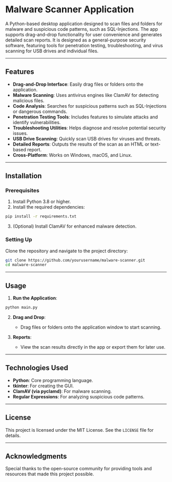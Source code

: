 # Malware Scanner Application

A Python-based desktop application designed to scan files and folders for malware and suspicious code patterns, such as SQL-Injections. The app supports drag-and-drop functionality for user convenience and generates detailed scan reports. It is designed as a general-purpose security software, featuring tools for penetration testing, troubleshooting, and virus scanning for USB drives and individual files.

---

## Features

- **Drag-and-Drop Interface**: Easily drag files or folders onto the application.
- **Malware Scanning**: Uses antivirus engines like ClamAV for detecting malicious files.
- **Code Analysis**: Searches for suspicious patterns such as SQL-Injections or dangerous commands.
- **Penetration Testing Tools**: Includes features to simulate attacks and identify vulnerabilities.
- **Troubleshooting Utilities**: Helps diagnose and resolve potential security issues.
- **USB Drive Scanning**: Quickly scan USB drives for viruses and threats.
- **Detailed Reports**: Outputs the results of the scan as an HTML or text-based report.
- **Cross-Platform**: Works on Windows, macOS, and Linux.

---

## Installation

### Prerequisites

1. Install Python 3.8 or higher.
2. Install the required dependencies:

```bash
pip install -r requirements.txt
```

3. (Optional) Install ClamAV for enhanced malware detection.

### Setting Up

Clone the repository and navigate to the project directory:

```bash
git clone https://github.com/yourusername/malware-scanner.git
cd malware-scanner
```

---

## Usage

1. **Run the Application**:

```bash
python main.py
```

2. **Drag and Drop**:
   - Drag files or folders onto the application window to start scanning.

3. **Reports**:
   - View the scan results directly in the app or export them for later use.

---

## Technologies Used

- **Python**: Core programming language.
- **tkinter**: For creating the GUI.
- **ClamAV (via pyclamd)**: For malware scanning.
- **Regular Expressions**: For analyzing suspicious code patterns.

---

## License

This project is licensed under the MIT License. See the `LICENSE` file for details.

---

## Acknowledgments

Special thanks to the open-source community for providing tools and resources that made this project possible.


